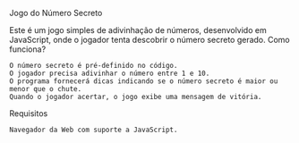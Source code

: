 Jogo do Número Secreto

Este é um jogo simples de adivinhação de números, desenvolvido em JavaScript, onde o jogador tenta descobrir o número secreto gerado.
Como funciona?

    O número secreto é pré-definido no código.
    O jogador precisa adivinhar o número entre 1 e 10.
    O programa fornecerá dicas indicando se o número secreto é maior ou menor que o chute.
    Quando o jogador acertar, o jogo exibe uma mensagem de vitória.

Requisitos

    Navegador da Web com suporte a JavaScript.
